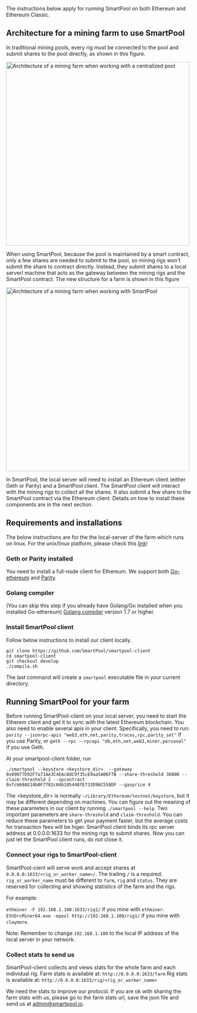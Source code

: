 The instructions below apply for running SmartPool on both Ethereum and Ethereum Classic. 

## Architecture for a mining farm to use SmartPool
In traditional mining pools, every rig must be connected to the pool and submit shares to the pool directly, as shown in this figure.

<img src="https://github.com/SmartPool/smartpool-client/blob/develop/miscs/normalpool-farm.png" width="500" alt="Architecture of a mining farm when working with a centralized pool">

When using SmartPool, because the pool is maintained by a smart contract, only a few shares are needed to submit to the pool, so mining rigs won't submit the share to contract directly. Instead, they submit shares to a local server/ machine that acts as the gateway between the mining rigs and the SmartPool contract. The new structure for a farm is shown in this figure

<img src="https://github.com/SmartPool/smartpool-client/blob/develop/miscs/smartpool-farm.png" width="500" alt="Architecture of a mining farm when working with SmartPool">

In SmartPool, the local server will need to install an Ethereum client (either Geth or Parity) and a SmartPool client. The SmartPool client will interact with the mining rigs to collect all the shares. It also submit a few share to the SmartPool contract via the Ethereum client. Details on how to install these components are in the next section.

## Requirements and installations
The below instructions are for  the the local-server of the farm which runs on linux. For the unix/linux platform, please check this [link](https://github.com/SmartPool/smartpool-client/blob/develop/CLOSED_BETA_TEST_WINDOWS.md)!
### Geth or Parity installed
You need to install a full-node client for Ethereum. We support both [Go-ethereum](https://github.com/ethereum/go-ethereum) and [Parity](https://github.com/paritytech/parity).

### Golang compiler
(You can skip this step if you already have Golang/Go installed when you installed Go-ethereum)
[Golang compiler](https://golang.org/) version 1.7 or higher. 

### Install SmartPool client

Follow below instructions to install our client locally.
```
git clone https://github.com/SmartPool/smartpool-client
cd smartpool-client
git checkout develop
./compile.sh
```
The last command will create a `smartpool` executable file in your current directory.



## Running SmartPool for your farm

Before running SmartPool-client on your local server, you need to start the Etherem client and get it to sync with the latest Ethereum blockchain. You also need to enable several apis in your client. Specifically, you need to run: 
`parity --jsonrpc-apis "web3,eth,net,parity,traces,rpc,parity_set"`
if you use Parity, or 
`geth --rpc --rpcapi "db,eth,net,web3,miner,personal"`
if you use Geth. 

At your smartpool-client folder, run
```
./smartpool --keystore <keystore_dir>  --gateway 0x09077D92F7a71Ae3C4EAc8dC9f35cE9aa5A06F7B --share-threshold 36000 --claim-threshold 2 --spcontract 0xfc668AE14b0F7702c04b105448fE733D96C558DF --gasprice 4
```
The <keystore_dir> is normally `~/Library/Ethereum/testnet/keystore`, but it may be different depending on machines. You can figure out the meaning of these parameters in our client by running `./smartpool --help`. Two important parameters are `share-threshold` and `claim-threshold`. You can reduce these parameters to get your payment faster, but the average costs for transaction fees will be higer. SmartPool client binds its rpc server address at 0.0.0.0:1633 for the mining rigs to submit shares. Now you can just let the SmartPool client runs, do not close it.


### Connect your rigs to SmartPool-client
SmartPool-cient will serve work and accept shares at `0.0.0.0:1633/<rig_or_worker_name>/`. The trailing `/` is a required. `rig_or_worker_name` must be different to `farm`, `rig` and `status`. They are reserved for collecting and showing statistics of the farm and the rigs.

For example:

`ethminer -F 192.168.1.100:1633/rig1/` if you mine with `ethminer`.
`EthDrcMiner64.exe -epool http://192.168.1.100/rig1/` if you mine with `claymore`.

Note: Remember to change `192.168.1.100` to the local IP address of the local server in your network.

### Collect stats to send us
SmartPool-client collects and views stats for the whole farm and each individual rig.
Farm stats is available at: `http://0.0.0.0:1633/farm`
Rig stats is available at: `http://0.0.0.0:1633/rig/<rig_or_worker_name>`

We need the stats to improve our protocol. If you are ok with sharing the farm stats with us, please go to the farm stats url, save the json file and send us at admin@smartpool.io.
